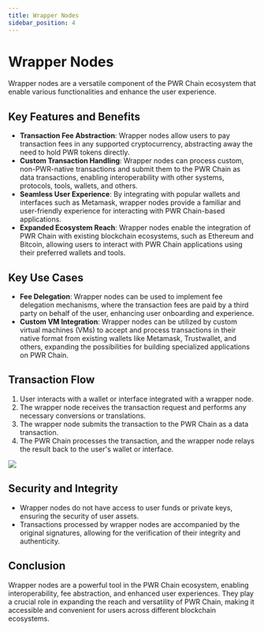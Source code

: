 ```yaml
---
title: Wrapper Nodes
sidebar_position: 4
---
```


# Wrapper Nodes

Wrapper nodes are a versatile component of the PWR Chain ecosystem that enable various functionalities and enhance the user experience.

## Key Features and Benefits

- **Transaction Fee Abstraction**: Wrapper nodes allow users to pay transaction fees in any supported cryptocurrency, abstracting away the need to hold PWR tokens directly.
- **Custom Transaction Handling**: Wrapper nodes can process custom, non-PWR-native transactions and submit them to the PWR Chain as data transactions, enabling interoperability with other systems, protocols, tools, wallets, and others.
- **Seamless User Experience**: By integrating with popular wallets and interfaces such as Metamask, wrapper nodes provide a familiar and user-friendly experience for interacting with PWR Chain-based applications.
- **Expanded Ecosystem Reach**: Wrapper nodes enable the integration of PWR Chain with existing blockchain ecosystems, such as Ethereum and Bitcoin, allowing users to interact with PWR Chain applications using their preferred wallets and tools.

## Key Use Cases

- **Fee Delegation**: Wrapper nodes can be used to implement fee delegation mechanisms, where the transaction fees are paid by a third party on behalf of the user, enhancing user onboarding and experience.
- **Custom VM Integration**: Wrapper nodes can be utilized by custom virtual machines (VMs) to accept and process transactions in their native format from existing wallets like Metamask, Trustwallet, and others, expanding the possibilities for building specialized applications on PWR Chain.

## Transaction Flow

1. User interacts with a wallet or interface integrated with a wrapper node.
2. The wrapper node receives the transaction request and performs any necessary conversions or translations.
3. The wrapper node submits the transaction to the PWR Chain as a data transaction.
4. The PWR Chain processes the transaction, and the wrapper node relays the result back to the user's wallet or interface.

<img src="/img/tx-processing.avif" />

## Security and Integrity

- Wrapper nodes do not have access to user funds or private keys, ensuring the security of user assets.
- Transactions processed by wrapper nodes are accompanied by the original signatures, allowing for the verification of their integrity and authenticity.

## Conclusion

Wrapper nodes are a powerful tool in the PWR Chain ecosystem, enabling interoperability, fee abstraction, and enhanced user experiences. They play a crucial role in expanding the reach and versatility of PWR Chain, making it accessible and convenient for users across different blockchain ecosystems.
